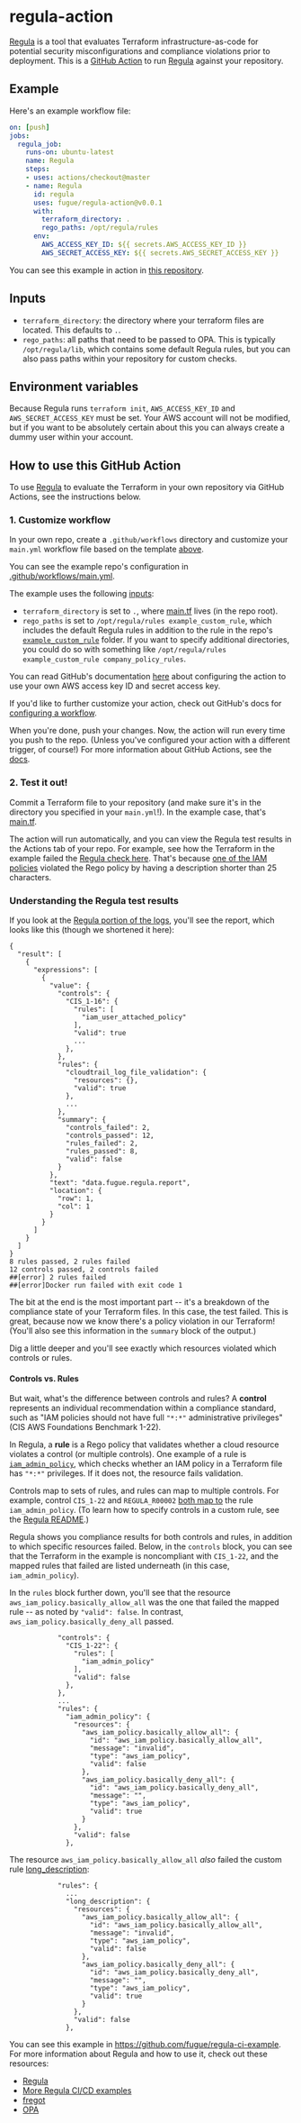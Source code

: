# regula-action

[Regula] is a tool that evaluates Terraform infrastructure-as-code for potential security misconfigurations and compliance violations prior to deployment. This is a [GitHub Action] to run [Regula] against your repository.

## Example

Here's an example workflow file:

```yaml
on: [push]
jobs:
  regula_job:
    runs-on: ubuntu-latest
    name: Regula
    steps:
    - uses: actions/checkout@master
    - name: Regula
      id: regula
      uses: fugue/regula-action@v0.0.1
      with:
        terraform_directory: .
        rego_paths: /opt/regula/rules
      env:
        AWS_ACCESS_KEY_ID: ${{ secrets.AWS_ACCESS_KEY_ID }}
        AWS_SECRET_ACCESS_KEY: ${{ secrets.AWS_SECRET_ACCESS_KEY }}
```

You can see this example in action in
[this repository](https://github.com/fugue/regula-ci-example).

## Inputs

-   `terraform_directory`: the directory where your terraform files are located.
    This defaults to `.`.
-   `rego_paths`: all paths that need to be passed to OPA.  This is typically
    `/opt/regula/lib`, which contains some default Regula rules, but you can
    also pass paths within your repository for custom checks.

## Environment variables

Because Regula runs `terraform init`, `AWS_ACCESS_KEY_ID` and
`AWS_SECRET_ACCESS_KEY` must be set. Your AWS account will not be modified, but
if you want to be absolutely certain about this you can always create a dummy
user within your account.

[GitHub Action]: https://github.com/features/actions
[Regula]: https://github.com/fugue/regula

## How to use this GitHub Action

To use [Regula] to evaluate the Terraform in your own repository via GitHub Actions, see the instructions below.

### 1. Customize workflow

In your own repo, create a `.github/workflows` directory and customize your `main.yml` workflow file based on the template [above](#example). 

You can see the example repo's configuration in [.github/workflows/main.yml](https://github.com/fugue/regula-action-example/blob/master/.github/workflows/main.yml).

The example uses the following [inputs](#inputs):
- `terraform_directory` is set to `.`, where [main.tf](https://github.com/fugue/regula-action-example/blob/master/main.tf) lives (in the repo root).
- `rego_paths` is set to `/opt/regula/rules example_custom_rule`, which includes the default Regula rules in addition to the rule in the repo's [`example_custom_rule`](https://github.com/fugue/regula-action-example/tree/master/example_custom_rule) folder. If you want to specify additional directories, you could do so with something like `/opt/regula/rules example_custom_rule company_policy_rules`.

You can read GitHub's documentation [here](https://help.github.com/en/actions/automating-your-workflow-with-github-actions/creating-and-using-encrypted-secrets) about configuring the action to use your own AWS access key ID and secret access key.

If you'd like to further customize your action, check out GitHub's docs for [configuring a workflow](https://help.github.com/en/actions/automating-your-workflow-with-github-actions/configuring-a-workflow).

When you're done, push your changes. Now, the action will run every time you push to the repo. (Unless you've configured your action with a different trigger, of course!) For more information about GitHub Actions, see the [docs](https://help.github.com/en/actions).

### 2. Test it out!

Commit a Terraform file to your repository (and make sure it's in the directory you specified in your `main.yml`!). In the example case, that's [main.tf](https://github.com/fugue/regula-action-example/blob/master/main.tf).

The action will run automatically, and you can view the Regula test results in the Actions tab of your repo. For example, see how the Terraform in the example failed the [Regula check here](https://github.com/fugue/regula-action-example/runs/389223751). That's because [one of the IAM policies](https://github.com/fugue/regula-action-example/blob/master/main.tf#L6-L9) violated the Rego policy by having a description shorter than 25 characters.

### Understanding the Regula test results

If you look at the [Regula portion of the logs](https://github.com/fugue/regula-action-example/runs/389223751#step:4:12), you'll see the report, which looks like this (though we shortened it here):

```
{
  "result": [
    {
      "expressions": [
        {
          "value": {
            "controls": {
              "CIS_1-16": {
                "rules": [
                  "iam_user_attached_policy"
                ],
                "valid": true
                ...
              },
            },
            "rules": {
              "cloudtrail_log_file_validation": {
                "resources": {},
                "valid": true
              },
              ...
            },
            "summary": {
              "controls_failed": 2,
              "controls_passed": 12,
              "rules_failed": 2,
              "rules_passed": 8,
              "valid": false
            }
          },
          "text": "data.fugue.regula.report",
          "location": {
            "row": 1,
            "col": 1
          }
        }
      ]
    }
  ]
}
8 rules passed, 2 rules failed
12 controls passed, 2 controls failed
##[error] 2 rules failed
##[error]Docker run failed with exit code 1
```

The bit at the end is the most important part -- it's a breakdown of the compliance state of your Terraform files. In this case, the test failed. This is great, because now we know there's a policy violation in our Terraform! (You'll also see this information in the `summary` block of the output.)

Dig a little deeper and you'll see exactly which resources violated which controls or rules.

#### Controls vs. Rules

But wait, what's the difference between controls and rules? A **control** represents an individual recommendation within a compliance standard, such as "IAM policies should not have full `"*:*"` administrative privileges" (CIS AWS Foundations Benchmark 1-22).

In Regula, a **rule** is a Rego policy that validates whether a cloud resource violates a control (or multiple controls). One example of a rule is [`iam_admin_policy`](https://github.com/fugue/regula/blob/master/rules/aws/iam_admin_policy.rego), which checks whether an IAM policy in a Terraform file has `"*:*"` privileges. If it does not, the resource fails validation.

Controls map to sets of rules, and rules can map to multiple controls. For example, control `CIS_1-22` and `REGULA_R00002` [both map to](https://github.com/fugue/regula/blob/master/rules/aws/iam_admin_policy.rego#L7) the rule `iam_admin_policy`. (To learn how to specify controls in a custom rule, see the [Regula README](https://github.com/fugue/regula#compliance-controls).)

Regula shows you compliance results for both controls and rules, in addition to which specific resources failed. Below, in the `controls` block, you can see that the Terraform in the example is noncompliant with `CIS_1-22`, and the mapped rules that failed are listed underneath (in this case, `iam_admin_policy`).

In the `rules` block further down, you'll see that the resource `aws_iam_policy.basically_allow_all` was the one that failed the mapped rule -- as noted by `"valid": false`. In contrast, `aws_iam_policy.basically_deny_all` passed.

```
            "controls": {
              "CIS_1-22": {
                "rules": [
                  "iam_admin_policy"
                ],
                "valid": false
              },
            },
            ...
            "rules": {
              "iam_admin_policy": {
                "resources": {
                  "aws_iam_policy.basically_allow_all": {
                    "id": "aws_iam_policy.basically_allow_all",
                    "message": "invalid",
                    "type": "aws_iam_policy",
                    "valid": false
                  },
                  "aws_iam_policy.basically_deny_all": {
                    "id": "aws_iam_policy.basically_deny_all",
                    "message": "",
                    "type": "aws_iam_policy",
                    "valid": true
                  }
                },
                "valid": false
              },
```

The resource `aws_iam_policy.basically_allow_all` _also_ failed the custom rule [long\_description](https://github.com/fugue/regula-action-example/blob/master/example_custom_rule/long_description.rego):

```
            "rules": {
              ...
              "long_description": {
                "resources": {
                  "aws_iam_policy.basically_allow_all": {
                    "id": "aws_iam_policy.basically_allow_all",
                    "message": "invalid",
                    "type": "aws_iam_policy",
                    "valid": false
                  },
                  "aws_iam_policy.basically_deny_all": {
                    "id": "aws_iam_policy.basically_deny_all",
                    "message": "",
                    "type": "aws_iam_policy",
                    "valid": true
                  }
                },
                "valid": false
              },
```

You can see this example in <https://github.com/fugue/regula-ci-example>. For more information about Regula and how to use it, check out these resources:

- [Regula](https://github.com/fugue/regula)
- [More Regula CI/CD examples](https://github.com/fugue/regula-ci-example)
- [fregot](https://github.com/fugue/fregot)
- [OPA](https://www.openpolicyagent.org/)
